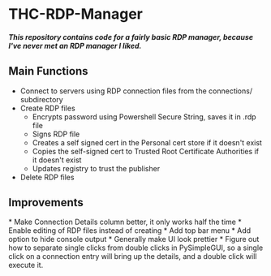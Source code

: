# THC-RDP-Manager
<h5>This repository contains code for a fairly basic RDP manager, because I've never met an RDP manager I liked.</h5>
<h2>Main Functions</h2>

 * Connect to servers using RDP connection files from the connections/ subdirectory
 * Create RDP files 
   * Encrypts password using Powershell Secure String, saves it in .rdp file
   * Signs RDP file
   * Creates a self signed cert in the Personal cert store if it doesn't exist
   * Copies the self-signed cert to Trusted Root Certificate Authorities if it doesn't exist
   * Updates registry to trust the publisher
 * Delete RDP files
<h2>Improvements</h2>
 * Make Connection Details column better, it only works half the time
 * Enable editing of RDP files instead of creating
 * Add top bar menu
 * Add option to hide console output
 * Generally make UI look prettier
 * Figure out how to separate single clicks from double clicks in PySimpleGUI, so a single click on a connection entry will bring up the details, and a double click will execute it.  

